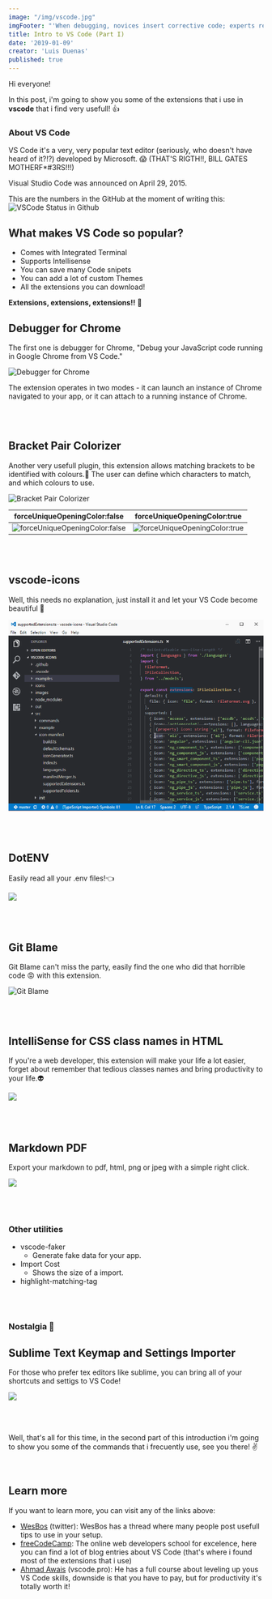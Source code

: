 ```yaml
---
image: "/img/vscode.jpg"
imgFooter: "'When debugging, novices insert corrective code; experts remove defective code.' - Richard Pattis"
title: Intro to VS Code (Part I)
date: '2019-01-09'
creator: 'Luis Duenas'
published: true
---
```

Hi everyone!

In this post, i'm going to show you some of the extensions that i use in **vscode** that i find very usefull! :thumbsup:


### About VS Code

VS Code it's a very, very popular text editor (seriously, who doesn't have heard of it?!?) developed by Microsoft. :scream: (THAT'S RIGTH!!, BILL GATES MOTHERF*#3RS!!!)

Visual Studio Code was announced on April 29, 2015.

This are the numbers in the GitHub at the moment of writing this: 
![VSCode Status in Github](/vscode-github-status.PNG "VSCode Status in Github")


## What makes VS Code so popular?
- Comes with Integrated Terminal
- Supports Intellisense
- You can save many Code snipets
- You can add a lot of custom Themes
- All the extensions you can download!


**Extensions, extensions, extensions!!** :raised_hands:


## Debugger for Chrome
The first one is debugger for Chrome, "Debug your JavaScript code running in Google Chrome from VS Code."

![Debugger for Chrome](/demo-debugger-chrome.gif "Debugger for Chrome")

The extension operates in two modes - it can launch an instance of Chrome navigated to your app, or it can attach to a running instance of Chrome.


<br>
<br>

## Bracket Pair Colorizer
Another very usefull plugin, this extension allows matching brackets to be identified with colours.:rainbow: 
The user can define which characters to match, and which colours to use.

![Bracket Pair Colorizer](https://raw.githubusercontent.com/CoenraadS/BracketPair/master/images/example.png "Bracket Pair Colorizer")


forceUniqueOpeningColor:false             |  forceUniqueOpeningColor:true
:-------------------------:|:-------------------------:
![forceUniqueOpeningColor:false](https://github.com/CoenraadS/BracketPair/raw/master/images/forceUniqueOpeningColorDisabled.png "forceUniqueOpeningColor:false") | ![forceUniqueOpeningColor:true](https://github.com/CoenraadS/BracketPair/raw/master/images/forceUniqueOpeningColorEnabled.png "forceUniqueOpeningColor:true")


<br>
<br>

## vscode-icons
Well, this needs no explanation, just install it and let your VS Code become beautiful :gem:

![vscode-icons](https://raw.githubusercontent.com/vscode-icons/vscode-icons/master/images/screenshot.gif "vscode-icons")


<br>
<br>

## DotENV

Easily read all your .env files!:point_left:

![](https://github.com/mikestead/vscode-dotenv/raw/master/images/screenshot.png)

<br>
<br>

## Git Blame
Git Blame can't miss the party, easily find the one who did that horrible code :rage: with this extension.

![Git Blame](https://github.com/Sertion/vscode-gitblame/raw/master/images/GitBlamePreview.gif "Git Blame")

<br>
<br>

## IntelliSense for CSS class names in HTML

If you're a web developer, this extension will make your life a lot easier, forget about remember that tedious classes names and bring productivity to your life.:alien:

![](https://i.imgur.com/5crMfTj.gif)

<br>
<br>

## Markdown PDF
Export your markdown to pdf, html, png or jpeg  with a simple right click.

![](https://github.com/yzane/vscode-markdown-pdf/raw/master/images/usage1.gif)


<br>
<br>

### Other utilities
- vscode-faker
    - Generate fake data for your app.
- Import Cost
    - Shows the size of a import.
- highlight-matching-tag

<br>
<br>

### Nostalgia :violin:
## Sublime Text Keymap and Settings Importer

For those who prefer tex editors like sublime, you can bring all of your shortcuts and settigs to VS Code!

![](https://github.com/Microsoft/vscode-sublime-keybindings/raw/master/.readme/demo.gif)

<br>
<br>


Well, that's all for this time, in the second part of this introduction i'm going to show you some of the commands that i frecuently use, see you there! :v:

<br>

## Learn more
If you want to learn more, you can visit any of the links above: 
- [WesBos](https://twitter.com/wesbos/status/907347014823923714?lang=en) (twitter): WesBos has a thread where many people post usefull tips to use in your setup.
- [freeCodeCamp](https://www.freecodecamp.org/): The online web developers school for excelence, here you can find a lot of blog entries about VS Code (that's where i found most of the extensions that i use)
- [Ahmad Awais](https://vscode.pro/) (vscode.pro): He has a full course about leveling up yous VS Code skills, downside is that you have to pay, but for productivity it's totally worth it!


